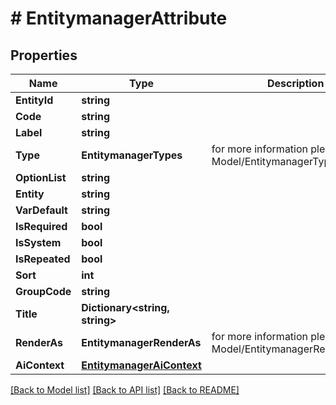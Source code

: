 # # EntitymanagerAttribute


## Properties 


Name | Type | Description | Notes
------------ | ------------- | ------------- | -------------
**EntityId**| **string** |   | [optional]
**Code**| **string** |   | [optional]
**Label**| **string** |   | [optional]
**Type**| **EntitymanagerTypes** |  for more information please, see Model/EntitymanagerTypes.php  | [optional]
**OptionList**| **string** |   | [optional]
**Entity**| **string** |   | [optional]
**VarDefault**| **string** |   | [optional]
**IsRequired**| **bool** |   | [optional]
**IsSystem**| **bool** |   | [optional]
**IsRepeated**| **bool** |   | [optional]
**Sort**| **int** |   | [optional]
**GroupCode**| **string** |   | [optional]
**Title**| **Dictionary<string, string>** |   | [optional]
**RenderAs**| **EntitymanagerRenderAs** |  for more information please, see Model/EntitymanagerRenderAs.php  | [optional]
**AiContext**| [**EntitymanagerAiContext**](EntitymanagerAiContext.md) |   | [optional]


[[Back to Model list]](../../README.md#models) [[Back to API list]](../../README.md#endpoints) [[Back to README]](../../README.md)


